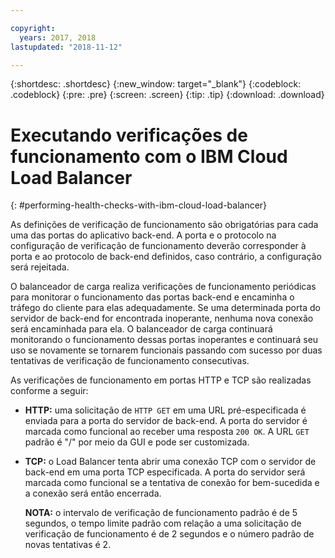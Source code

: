 ```yaml
---

copyright:
  years: 2017, 2018
lastupdated: "2018-11-12"

---
```


{:shortdesc: .shortdesc}
{:new_window: target="_blank"}
{:codeblock: .codeblock}
{:pre: .pre}
{:screen: .screen}
{:tip: .tip}
{:download: .download}

# Executando verificações de funcionamento com o IBM Cloud Load Balancer
{: #performing-health-checks-with-ibm-cloud-load-balancer}

As definições de verificação de funcionamento são obrigatórias para cada uma das portas do aplicativo back-end. A porta e o protocolo na configuração de verificação de funcionamento deverão corresponder à porta e ao protocolo de back-end definidos, caso contrário, a configuração será rejeitada. 

O balanceador de carga realiza verificações de funcionamento periódicas para monitorar o funcionamento das portas back-end e encaminha o tráfego do cliente para elas adequadamente. Se uma determinada porta do servidor de back-end for encontrada inoperante, nenhuma nova conexão será encaminhada para ela. O balanceador de carga continuará monitorando o funcionamento dessas portas inoperantes e continuará seu uso se novamente se tornarem funcionais passando com sucesso por duas tentativas de verificação de funcionamento consecutivas. 

As verificações de funcionamento em portas HTTP e TCP são realizadas conforme a seguir:

* **HTTP:** uma solicitação de `HTTP GET` em uma URL pré-especificada é enviada para a porta do servidor de back-end. A porta do servidor é marcada como funcional ao receber uma resposta `200 OK`. A URL `GET` padrão é "/" por meio da GUI e pode ser customizada. 

* **TCP:** o Load Balancer tenta abrir uma conexão TCP com o servidor de back-end em uma porta TCP especificada. A porta do servidor será marcada como funcional se a tentativa de conexão for bem-sucedida e a conexão será então encerrada. 

	**NOTA:** o intervalo de verificação de funcionamento padrão é de 5 segundos, o tempo limite padrão com relação a uma solicitação de verificação de funcionamento é de 2 segundos e o número padrão de novas tentativas é 2. 
